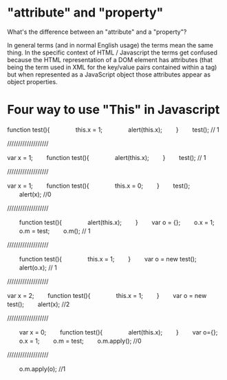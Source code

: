 "attribute" and "property"
===========================

What's the difference between an "attribute" and a "property"?

In general terms (and in normal English usage) the terms mean the same thing.
In the specific context of HTML / Javascript the terms get confused because the HTML representation of a DOM element has attributes (that being the term used in XML for the key/value pairs contained within a tag) but when represented as a JavaScript object those attributes appear as object properties.

Four way to use "This" in Javascript
===========================

function test(){
　　　　this.x = 1;
　　　　alert(this.x);
　　}
　　test(); // 1
  
///////////////////

var x = 1;
　　function test(){
　　　　alert(this.x);
　　}
　　test(); // 1
  
///////////////////

var x = 1;
　　function test(){
　　　　this.x = 0;
　　}
　　test();
　　alert(x); //0

///////////////////

　　function test(){
　　　　alert(this.x);
　　}
　　var o = {};
　　o.x = 1;
　　o.m = test;
　　o.m(); // 1

///////////////////

　　function test(){
　　　　this.x = 1;
　　}
　　var o = new test();
　　alert(o.x); // 1

///////////////////

var x = 2;
　　function test(){
　　　　this.x = 1;
　　}
　　var o = new test();
　　alert(x); //2

///////////////////

　　var x = 0;
　　function test(){
　　　　alert(this.x);
　　}
　　var o={};
　　o.x = 1;
　　o.m = test;
　　o.m.apply(); //0
  
///////////////////

　　o.m.apply(o); //1
